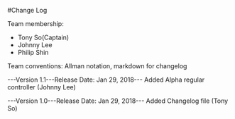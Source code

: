 #Change Log

Team membership:
- Tony So(Captain)
- Johnny Lee
- Philip Shin   

Team conventions: Allman notation, markdown for changelog  

---Version 1.1---Release Date: Jan 29, 2018---
Added Alpha regular controller (Johnny Lee)

---Version 1.0---Release Date: Jan 29, 2018---
Added Changelog file (Tony So)